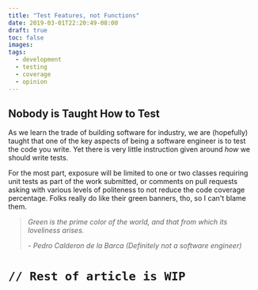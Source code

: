 ```yaml
---
title: "Test Features, not Functions"
date: 2019-03-01T22:20:49-08:00
draft: true
toc: false
images:
tags:
  - development
  - testing
  - coverage
  - opinion
---
```


## Nobody is Taught How to Test

As we learn the trade of building software for industry, we are (hopefully)
taught that one of the key aspects of being a software engineer is to test the
code you write.  Yet there is very little instruction given around _how_ we
should write tests.

For the most part, exposure will be limited to one or two classes requiring unit
tests as part of the work submitted, or comments on pull requests asking with
various levels of politeness to not reduce the code coverage percentage.  Folks
really do like their green banners, tho, so I can't blame them.

> _Green is the prime color of the world, and that from which its loveliness arises._
>
> _\- Pedro Calderon de la Barca (Definitely not a software engineer)_

# `// Rest of article is WIP`
